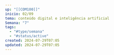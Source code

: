 ```yaml
---
up: "[[COM100]]"
inicio: 02/09
tema: conteúdo digital e inteligência artificial
Semana: "7"
tags:
  - "#type/semana"
  - "#status/active"
created: 2024-07-29T07:05
updated: 2024-07-29T07:05
---
```

